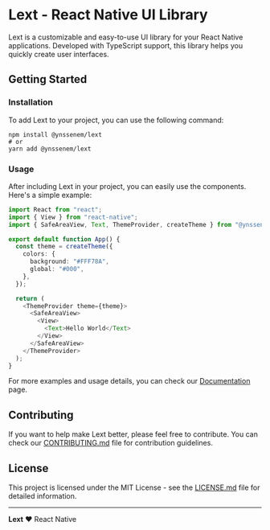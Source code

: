 # Lext - React Native UI Library

Lext is a customizable and easy-to-use UI library for your React Native applications. Developed with TypeScript support, this library helps you quickly create user interfaces.

## Getting Started

### Installation

To add Lext to your project, you can use the following command:

```
npm install @ynssenem/lext
# or
yarn add @ynssenem/lext
```

### Usage

After including Lext in your project, you can easily use the components. Here's a simple example:

```ts
import React from "react";
import { View } from "react-native";
import { SafeAreaView, Text, ThemeProvider, createTheme } from "@ynssenem/lext";

export default function App() {
  const theme = createTheme({
    colors: {
      background: "#FFF78A",
      global: "#000",
    },
  });

  return (
    <ThemeProvider theme={theme}>
      <SafeAreaView>
        <View>
          <Text>Hello World</Text>
        </View>
      </SafeAreaView>
    </ThemeProvider>
  );
}
```

For more examples and usage details, you can check our [Documentation](docs/) page.

## Contributing

If you want to help make Lext better, please feel free to contribute. You can check our [CONTRIBUTING.md](CONTRIBUTING.md) file for contribution guidelines.

## License

This project is licensed under the MIT License - see the [LICENSE.md](LICENSE.md) file for detailed information.

---

**Lext** ❤️ React Native

